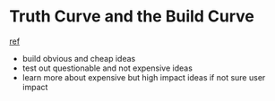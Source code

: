 # Truth Curve and the Build Curve
[ref](https://giffconstable.com/2021/04/the-truth-curve-and-the-build-curve/)

- build obvious and cheap ideas
- test out questionable and not expensive ideas
- learn more about expensive but high impact ideas if not sure user impact